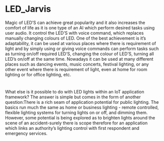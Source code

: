 # LED_Jarvis
Magic of LED’S can achieve great popularity and it also increases the comfort of life as it is one type of an AI which perform desired tasks using user audio. It control the LED’S with voice command, which replaces manually changing colours of LED. One of the best achievement is it’s adaptability, it can be used at various places where there is requirement of light and by simply using or giving voice commands can perform tasks such as turning on/off required LED’S, changing the colour of LED’S, turning all LED’s on/off at the same time. Nowadays it can be used at many different places such as dancing events, music concerts, festival lighting, or any other event where there is requirement of light, even at home for room lighting or for office lighting, etc.



#
What else is it possible to do with LED lights within an IoT application framework? The answer is simple but comes in the form of another question:There is a rich seam of application potential for public lighting. The basics run much the same as home or business lighting - remote controlled, flexible lighting systems for turning lights on or off, and dimming them. However, some potential is being explored as to brighten lights around the scene of an accident-surely there is scope therefore for an application which links an authority’s lighting control with first respondent and emergency services.
